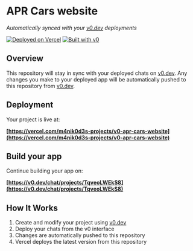 # APR Cars website

*Automatically synced with your [v0.dev](https://v0.dev) deployments*

[![Deployed on Vercel](https://img.shields.io/badge/Deployed%20on-Vercel-black?style=for-the-badge&logo=vercel)](https://vercel.com/m4nik0d3s-projects/v0-apr-cars-website)
[![Built with v0](https://img.shields.io/badge/Built%20with-v0.dev-black?style=for-the-badge)](https://v0.dev/chat/projects/TqveoLWEkS8)

## Overview

This repository will stay in sync with your deployed chats on [v0.dev](https://v0.dev).
Any changes you make to your deployed app will be automatically pushed to this repository from [v0.dev](https://v0.dev).

## Deployment

Your project is live at:

**[https://vercel.com/m4nik0d3s-projects/v0-apr-cars-website](https://vercel.com/m4nik0d3s-projects/v0-apr-cars-website)**

## Build your app

Continue building your app on:

**[https://v0.dev/chat/projects/TqveoLWEkS8](https://v0.dev/chat/projects/TqveoLWEkS8)**

## How It Works

1. Create and modify your project using [v0.dev](https://v0.dev)
2. Deploy your chats from the v0 interface
3. Changes are automatically pushed to this repository
4. Vercel deploys the latest version from this repository